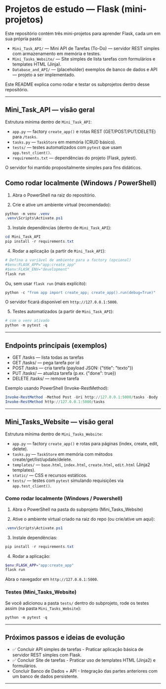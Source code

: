 # Projetos de estudo — Flask (mini-projetos)

Este repositório contém três mini-projetos para aprender Flask, cada um em sua própria pasta:

- `Mini_Task_API/` — Mini API de Tarefas (To-Do) — servidor REST simples com armazenamento em memória e testes.
- `Mini_Tasks_Website/` — Site simples de lista tarefas com formulários e templates HTML (Jinja).
- `Database_and_API/` — (placeholder) exemplos de banco de dados e API — projeto a ser implementado.

Este README explica como rodar e testar os subprojetos dentro desse repositório.

---

## Mini_Task_API — visão geral

Estrutura mínima dentro de `Mini_Task_API`:

- `app.py` — factory `create_app()` e rotas REST (GET/POST/PUT/DELETE) para `/tasks`.
- `tasks.py` — `TaskStore` em memória (CRUD básico).
- `tests/` — testes automatizados com `pytest` que usam `app.test_client()`.
- `requirements.txt` — dependências do projeto (Flask, pytest).

O servidor foi mantido propositalmente simples para fins didáticos.

## Como rodar localmente (Windows / PowerShell)

1. Abra o PowerShell na raiz do repositório.

2. Crie e ative um ambiente virtual (recomendado):

```powershell
python -m venv .venv
.venv\Scripts\Activate.ps1
```

3. Instale dependências (dentro de `Mini_Task_API`):

```powershell
cd Mini_Task_API
pip install -r requirements.txt
```

4. Rodar a aplicação (a partir de `Mini_Task_API`):

```powershell
# Defina a variável de ambiente para a factory (opcional)
#$env:FLASK_APP="app:create_app"
#$env:FLASK_ENV="development"
flask run
```

Ou, sem usar `flask run` (mais explícito):

```powershell
python -c "from app import create_app; create_app().run(debug=True)"
```

O servidor ficará disponível em `http://127.0.0.1:5000`.

5. Testes automatizados (a partir de `Mini_Task_API`):

```powershell
# com o venv ativado
python -m pytest -q
```

---

## Endpoints principais (exemplos)

- GET /tasks — lista todas as tarefas
- GET /tasks/<id> — pega tarefa por id
- POST /tasks — cria tarefa (payload JSON: {"title": "texto"})
- PUT /tasks/<id> — atualiza tarefa (p.ex. {"done": true})
- DELETE /tasks/<id> — remove tarefa

Exemplo usando PowerShell (Invoke-RestMethod):

```powershell
Invoke-RestMethod -Method Post -Uri http://127.0.0.1:5000/tasks -Body (ConvertTo-Json @{ title = 'Comprar leite' }) -ContentType 'application/json'
Invoke-RestMethod http://127.0.0.1:5000/tasks
```

---

## Mini_Tasks_Website — visão geral

Estrutura mínima dentro de `Mini_Tasks_Website`:

- `app.py` — factory `create_app()` e rotas para páginas (index, create, edit, delete).
- `tasks.py` — `TaskStore` em memória com métodos create/get/list/update/delete.
- `templates/` — `base.html`, `index.html`, `create.html`, `edit.html` (Jinja2 templates).
- `static/` — CSS e recursos estáticos.
- `tests/` — testes com `pytest` simulando requisições via `app.test_client()`.

### Como rodar localmente (Windows / Powershell)

1. Abra o PowerShell na pasta do subprojeto (Mini_Tasks_Website)

2. Ative o ambiente virtual criado na raiz do repo (ou crie/ative um aqui):

```powershell
.venv\Scripts\Activate.ps1
```

3. Instale dependências:

```powershell
pip install -r requirements.txt
```

4. Rodar a aplicação:

```powershell
$env:FLASK_APP="app:create_app"
flask run
```

Abra o navegador em `http://127.0.0.1:5000`.

### Testes (Mini_Tasks_Website)

Se você adicionou a pasta `tests/` dentro do subprojeto, rode os testes assim (na pasta `Mini_Tasks_Website`):

```powershell
python -m pytest -q
```

---

## Próximos passos e ideias de evolução

- ✅ Concluir API simples de tarefas - Praticar aplicação básica de servidor REST simples com Flask.
- ✅ Concluir Site de tarefas - Praticar uso de templates HTML (Jinja2) e formulários.
- Concluir Banco de Dados + API - Integração das partes anteriores com um banco de dados persistente.

---
